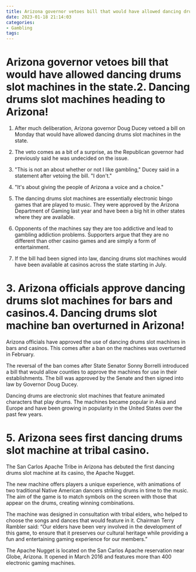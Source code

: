 ```yaml
---
title: Arizona governor vetoes bill that would have allowed dancing drums slot machines in the state.2. Dancing drums slot machines heading to Arizona!
date: 2023-01-18 21:14:03
categories:
- Gambling
tags:
---
```



#  Arizona governor vetoes bill that would have allowed dancing drums slot machines in the state.2. Dancing drums slot machines heading to Arizona!

1. After much deliberation, Arizona governor Doug Ducey vetoed a bill on Monday that would have allowed dancing drums slot machines in the state.

2. The veto comes as a bit of a surprise, as the Republican governor had previously said he was undecided on the issue.

3. "This is not an about whether or not I like gambling," Ducey said in a statement after vetoing the bill. "I don't."

4. "It's about giving the people of Arizona a voice and a choice."

5. The dancing drums slot machines are essentially electronic bingo games that are played to music. They were approved by the Arizona Department of Gaming last year and have been a big hit in other states where they are available.

6. Opponents of the machines say they are too addictive and lead to gambling addiction problems. Supporters argue that they are no different than other casino games and are simply a form of entertainment.

7. If the bill had been signed into law, dancing drums slot machines would have been available at casinos across the state starting in July.

# 3. Arizona officials approve dancing drums slot machines for bars and casinos.4. Dancing drums slot machine ban overturned in Arizona!

Arizona officials have approved the use of dancing drums slot machines in bars and casinos. This comes after a ban on the machines was overturned in February.

The reversal of the ban comes after State Senator Sonny Borrelli introduced a bill that would allow counties to approve the machines for use in their establishments. The bill was approved by the Senate and then signed into law by Governor Doug Ducey.

Dancing drums are electronic slot machines that feature animated characters that play drums. The machines became popular in Asia and Europe and have been growing in popularity in the United States over the past few years.

# 5. Arizona sees first dancing drums slot machine at tribal casino.

The San Carlos Apache Tribe in Arizona has debuted the first dancing drums slot machine at its casino, the Apache Nugget.

The new machine offers players a unique experience, with animations of two traditional Native American dancers striking drums in time to the music. The aim of the game is to match symbols on the screen with those that appear on the drums, creating winning combinations.

The machine was designed in consultation with tribal elders, who helped to choose the songs and dances that would feature in it. Chairman Terry Rambler said: “Our elders have been very involved in the development of this game, to ensure that it preserves our cultural heritage while providing a fun and entertaining gaming experience for our members.”

The Apache Nugget is located on the San Carlos Apache reservation near Globe, Arizona. It opened in March 2016 and features more than 400 electronic gaming machines.